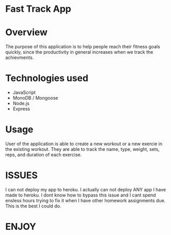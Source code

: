 # Fast Track App

# Overview 
The purpose of this application is to help people reach their fitness goals quickly, since the productivity in general increases when we track the achievments. 

# Technologies used 
* JavaScript
* MonoDB / Mongoose
* Node.js
* Express

# Usage 
User of the application is able to create a new workout or a new exercie in the existing workout. They are able to track the name, type, weight, sets, reps, and duration of each exercise.

# ISSUES 
I can not deploy my app to heroku. I actually can not deploy ANY app I have made to heroku. I dont know how to bypass this issue and I cant spend ensless hours trying to fix it when I have other homework assignments due. This is the best I could do. 

# ENJOY 
